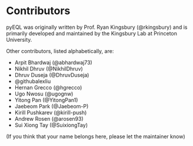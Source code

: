 # Contributors

pyEQL was originally written by Prof. Ryan Kingsbury (@rkingsbury) and is primarily
developed and maintained by the Kingsbury Lab at Princeton University.

Other contributors, listed alphabetically, are:

- Arpit Bhardwaj (@abhardwaj73)
- Nikhil Dhruv (@NikhilDhruv)
- Dhruv Duseja (@DhruvDuseja)
- @githubalexliu
- Hernan Grecco (@hgrecco)
- Ugo Nwosu (@ugognw)
- Yitong Pan (@YitongPan1)
- Jaebeom Park (@Jaebeom-P)
- Kirill Pushkarev (@kirill-push)
- Andrew Rosen (@arosen93)
- Sui Xiong Tay (@SuixiongTay)


(If you think that your name belongs here, please let the maintainer know)
